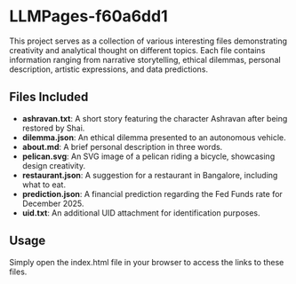 # LLMPages-f60a6dd1
This project serves as a collection of various interesting files demonstrating creativity and analytical thought on different topics. Each file contains information ranging from narrative storytelling, ethical dilemmas, personal description, artistic expressions, and data predictions.

## Files Included
- **ashravan.txt**: A short story featuring the character Ashravan after being restored by Shai.
- **dilemma.json**: An ethical dilemma presented to an autonomous vehicle.
- **about.md**: A brief personal description in three words.
- **pelican.svg**: An SVG image of a pelican riding a bicycle, showcasing design creativity.
- **restaurant.json**: A suggestion for a restaurant in Bangalore, including what to eat.
- **prediction.json**: A financial prediction regarding the Fed Funds rate for December 2025.
- **uid.txt**: An additional UID attachment for identification purposes.

## Usage
Simply open the index.html file in your browser to access the links to these files.